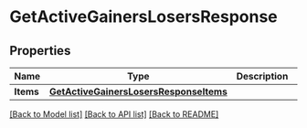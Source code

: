 # GetActiveGainersLosersResponse

## Properties

Name | Type | Description | Notes
------------ | ------------- | ------------- | -------------
**Items** | [**GetActiveGainersLosersResponseItems**](GetActiveGainersLosersResponse_items.md) |  | [optional] 

[[Back to Model list]](../README.md#documentation-for-models) [[Back to API list]](../README.md#documentation-for-api-endpoints) [[Back to README]](../README.md)


